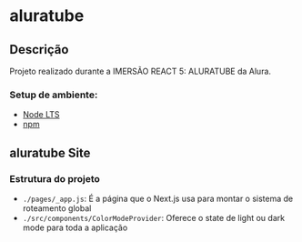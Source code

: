 # aluratube

## Descrição
Projeto realizado durante a IMERSÃO REACT 5: ALURATUBE da Alura.

### Setup de ambiente:
- [Node LTS](https://nodejs.org/en/)
- [npm](https://www.npmjs.com/)

## aluratube Site

### Estrutura do projeto

- `./pages/_app.js`: É a página que o Next.js usa para montar o sistema de roteamento global
- `./src/components/ColorModeProvider`: Oferece o state de light ou dark mode para toda a aplicação

